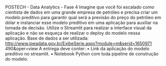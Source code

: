 POSTECH - Data Analytics - Fase 4
Imagine que você foi escalado como cientista de dados em uma grande
empresa de petróleo e precisa criar um modelo preditivo para garantir qual será
a previsão do preço do petróleo em dólar e instanciar esse modelo preditivo em
uma aplicação para auxiliar na tomada de decisão.
Utilize o Streamlit para realizar a interface visual da aplicação e não se
esqueça de realizar o deploy do modelo nessa aplicação.
Base de dados a ser utilizada:
http://www.ipeadata.gov.br/ExibeSerie.aspx?module=m&serid=1650971
490&oper=view
A entrega deve conter:
• Link da aplicação do modelo preditivo no streamlit.
• Notebook Python com toda pipeline de construção do modelo.
